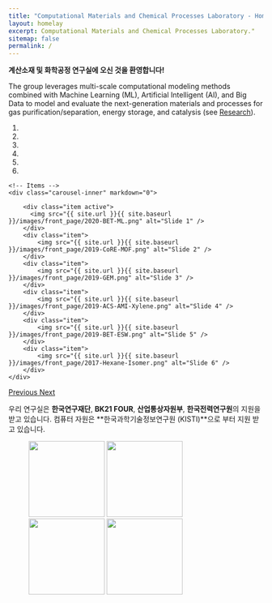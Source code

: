 ```yaml
---
title: "Computational Materials and Chemical Processes Laboratory - Home"
layout: homelay
excerpt: Computational Materials and Chemical Processes Laboratory."
sitemap: false
permalink: /
---
```


**계산소재 및 화학공정 연구실에 오신 것을 환영합니다!**

The group leverages multi-scale computational modeling methods combined with Machine Learning (ML), Artificial Intelligent (AI), and Big Data to model and evaluate the next-generation materials and processes for gas purification/separation, energy storage, and catalysis (see [Research](research)).

<div markdown="0" id="carousel" class="carousel slide" data-ride="carousel" data-interval="5000" data-pause="hover" >
    <!-- Menu -->
    <ol class="carousel-indicators">
        <li data-target="#carousel" data-slide-to="0" class="active"></li>
        <li data-target="#carousel" data-slide-to="1"></li>
        <li data-target="#carousel" data-slide-to="2"></li>
        <li data-target="#carousel" data-slide-to="3"></li>
        <li data-target="#carousel" data-slide-to="4"></li>
        <li data-target="#carousel" data-slide-to="5"></li>
    </ol>

    <!-- Items -->
    <div class="carousel-inner" markdown="0">

        <div class="item active">
          <img src="{{ site.url }}{{ site.baseurl }}/images/front_page/2020-BET-ML.png" alt="Slide 1" />
        </div>
        <div class="item">
            <img src="{{ site.url }}{{ site.baseurl }}/images/front_page/2019-CoRE-MOF.png" alt="Slide 2" />
        </div>
        <div class="item">
            <img src="{{ site.url }}{{ site.baseurl }}/images/front_page/2019-GEM.png" alt="Slide 3" />
        </div>
        <div class="item">
            <img src="{{ site.url }}{{ site.baseurl }}/images/front_page/2019-ACS-AMI-Xylene.png" alt="Slide 4" />
        </div>
        <div class="item">
            <img src="{{ site.url }}{{ site.baseurl }}/images/front_page/2019-BET-ESW.png" alt="Slide 5" />
        </div>
        <div class="item">
            <img src="{{ site.url }}{{ site.baseurl }}/images/front_page/2017-Hexane-Isomer.png" alt="Slide 6" />
        </div>
    </div>
  <a class="left carousel-control" href="#carousel" role="button" data-slide="prev">
    <span class="glyphicon glyphicon-chevron-left" aria-hidden="true"></span>
    <span class="sr-only">Previous</span>
  </a>
  <a class="right carousel-control" href="#carousel" role="button" data-slide="next">
    <span class="glyphicon glyphicon-chevron-right" aria-hidden="true"></span>
    <span class="sr-only">Next</span>
  </a>
</div>


우리 연구실은 **한국연구재단**, **BK21 FOUR**, **산업통상자원부**, **한국전력연구원**의 지원을 받고 있습니다. 컴퓨터 자원은 **한국과학기술정보연구원 (KISTI)**으로 부터 지원 받고 있습니다.
<figure class="fourth">
  <img src="{{ site.url }}{{ site.baseurl }}/images/logopic/NRF-korea.png" style="width: 150px">
  <img src="{{ site.url }}{{ site.baseurl }}/images/logopic/MOTIE.jpg" style="width: 150px">
  <img src="{{ site.url }}{{ site.baseurl }}/images/logopic/KORE1.png" style="width: 150px">
  <img src="{{ site.url }}{{ site.baseurl }}/images/logopic/KEPCO.jpg" style="width: 150px">
</figure>
